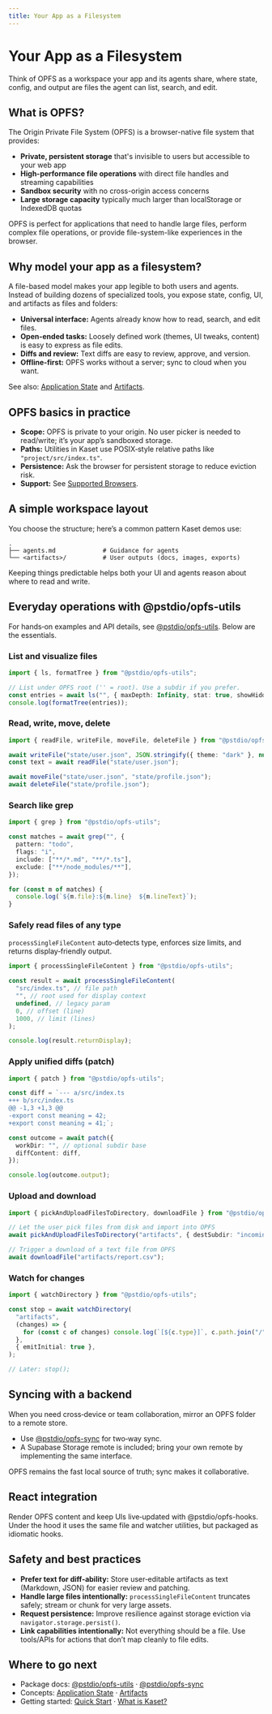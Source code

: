 ```yaml
---
title: Your App as a Filesystem
---
```


# Your App as a Filesystem

Think of OPFS as a workspace your app and its agents share, where state, config, and output are files the agent can list, search, and edit.

## What is OPFS?

The Origin Private File System (OPFS) is a browser-native file system that provides:

- **Private, persistent storage** that's invisible to users but accessible to your web app
- **High-performance file operations** with direct file handles and streaming capabilities
- **Sandbox security** with no cross-origin access concerns
- **Large storage capacity** typically much larger than localStorage or IndexedDB quotas

OPFS is perfect for applications that need to handle large files, perform complex file operations, or provide file-system-like experiences in the browser.

## Why model your app as a filesystem?

A file-based model makes your app legible to both users and agents. Instead of building dozens of specialized tools, you expose state, config, UI, and artifacts as files and folders:

- **Universal interface:** Agents already know how to read, search, and edit files.
- **Open-ended tasks:** Loosely defined work (themes, UI tweaks, content) is easy to express as file edits.
- **Diffs and review:** Text diffs are easy to review, approve, and version.
- **Offline‑first:** OPFS works without a server; sync to cloud when you want.

See also: [Application State](/concepts/app-state) and [Artifacts](/concepts/artifacts).

## OPFS basics in practice

- **Scope:** OPFS is private to your origin. No user picker is needed to read/write; it’s your app’s sandboxed storage.
- **Paths:** Utilities in Kaset use POSIX‑style relative paths like `"project/src/index.ts"`.
- **Persistence:** Ask the browser for persistent storage to reduce eviction risk.
- **Support:** See [Supported Browsers](/getting-started/supported-browsers).

## A simple workspace layout

You choose the structure; here’s a common pattern Kaset demos use:

```
.
├── agents.md             # Guidance for agents
└── <artifacts>/          # User outputs (docs, images, exports)
```

Keeping things predictable helps both your UI and agents reason about where to read and write.

## Everyday operations with @pstdio/opfs-utils

For hands‑on examples and API details, see [@pstdio/opfs-utils](/packages/opfs-utils). Below are the essentials.

### List and visualize files

```ts
import { ls, formatTree } from "@pstdio/opfs-utils";

// List under OPFS root ('' = root). Use a subdir if you prefer.
const entries = await ls("", { maxDepth: Infinity, stat: true, showHidden: false });
console.log(formatTree(entries));
```

### Read, write, move, delete

```ts
import { readFile, writeFile, moveFile, deleteFile } from "@pstdio/opfs-utils";

await writeFile("state/user.json", JSON.stringify({ theme: "dark" }, null, 2));
const text = await readFile("state/user.json");

await moveFile("state/user.json", "state/profile.json");
await deleteFile("state/profile.json");
```

### Search like grep

```ts
import { grep } from "@pstdio/opfs-utils";

const matches = await grep("", {
  pattern: "todo",
  flags: "i",
  include: ["**/*.md", "**/*.ts"],
  exclude: ["**/node_modules/**"],
});

for (const m of matches) {
  console.log(`${m.file}:${m.line}  ${m.lineText}`);
}
```

### Safely read files of any type

`processSingleFileContent` auto‑detects type, enforces size limits, and returns display‑friendly output.

```ts
import { processSingleFileContent } from "@pstdio/opfs-utils";

const result = await processSingleFileContent(
  "src/index.ts", // file path
  "", // root used for display context
  undefined, // legacy param
  0, // offset (line)
  1000, // limit (lines)
);

console.log(result.returnDisplay);
```

### Apply unified diffs (patch)

```ts
import { patch } from "@pstdio/opfs-utils";

const diff = `--- a/src/index.ts
+++ b/src/index.ts
@@ -1,3 +1,3 @@
-export const meaning = 42;
+export const meaning = 41;`;

const outcome = await patch({
  workDir: "", // optional subdir base
  diffContent: diff,
});

console.log(outcome.output);
```

### Upload and download

```ts
import { pickAndUploadFilesToDirectory, downloadFile } from "@pstdio/opfs-utils";

// Let the user pick files from disk and import into OPFS
await pickAndUploadFilesToDirectory("artifacts", { destSubdir: "incoming", overwrite: "rename" });

// Trigger a download of a text file from OPFS
await downloadFile("artifacts/report.csv");
```

### Watch for changes

```ts
import { watchDirectory } from "@pstdio/opfs-utils";

const stop = await watchDirectory(
  "artifacts",
  (changes) => {
    for (const c of changes) console.log(`[${c.type}]`, c.path.join("/"));
  },
  { emitInitial: true },
);

// Later: stop();
```

## Syncing with a backend

When you need cross‑device or team collaboration, mirror an OPFS folder to a remote store.

- Use [@pstdio/opfs-sync](/packages/opfs-sync) for two‑way sync.
- A Supabase Storage remote is included; bring your own remote by implementing the same interface.

OPFS remains the fast local source of truth; sync makes it collaborative.

## React integration

Render OPFS content and keep UIs live‑updated with @pstdio/opfs-hooks. Under the hood it uses the same file and watcher utilities, but packaged as idiomatic hooks.

## Safety and best practices

- **Prefer text for diff‑ability:** Store user‑editable artifacts as text (Markdown, JSON) for easier review and patching.
- **Handle large files intentionally:** `processSingleFileContent` truncates safely; stream or chunk for very large assets.
- **Request persistence:** Improve resilience against storage eviction via `navigator.storage.persist()`.
- **Link capabilities intentionally:** Not everything should be a file. Use tools/APIs for actions that don’t map cleanly to file edits.

## Where to go next

- Package docs: [@pstdio/opfs-utils](/packages/opfs-utils) · [@pstdio/opfs-sync](/packages/opfs-sync)
- Concepts: [Application State](/concepts/app-state) · [Artifacts](/concepts/artifacts)
- Getting started: [Quick Start](/getting-started/quick-start) · [What is Kaset?](/getting-started/what-is-kaset)
